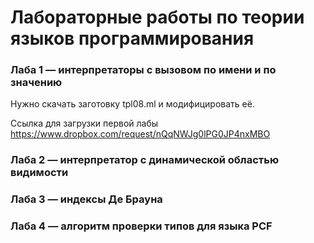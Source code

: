 # Лабораторные работы по теории языков программирования

### Лаба 1 — интерпретаторы с вызовом по имени и по значению

Нужно скачать заготовку tpl08.ml и модифицировать её. 

Ссылка для загрузки первой лабы https://www.dropbox.com/request/nQqNWJg0lPG0JP4nxMBO

### Лаба 2 — интерпретатор с динамической областью видимости

### Лаба 3 — индексы Де Брауна

### Лаба 4 — алгоритм проверки типов для языка PCF
 
